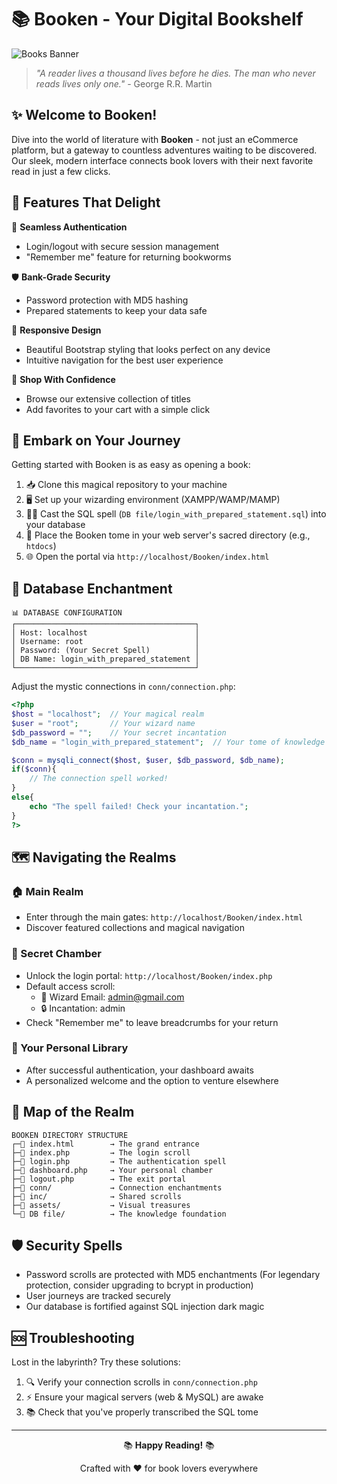 # 📚 Booken - Your Digital Bookshelf

![Books Banner](https://img.shields.io/badge/Booken-Your%20Literary%20Journey%20Begins%20Here-blue?style=for-the-badge)

> *"A reader lives a thousand lives before he dies. The man who never reads lives only one."* - George R.R. Martin

## ✨ Welcome to Booken!

Dive into the world of literature with **Booken** - not just an eCommerce platform, but a gateway to countless adventures waiting to be discovered. Our sleek, modern interface connects book lovers with their next favorite read in just a few clicks.

## 🌟 Features That Delight

🔐 **Seamless Authentication**
- Login/logout with secure session management
- "Remember me" feature for returning bookworms

🛡️ **Bank-Grade Security**
- Password protection with MD5 hashing
- Prepared statements to keep your data safe

📱 **Responsive Design**
- Beautiful Bootstrap styling that looks perfect on any device
- Intuitive navigation for the best user experience

🛒 **Shop With Confidence**
- Browse our extensive collection of titles
- Add favorites to your cart with a simple click

## 🚀 Embark on Your Journey

Getting started with Booken is as easy as opening a book:

1. 📥 Clone this magical repository to your machine
2. 🖥️ Set up your wizarding environment (XAMPP/WAMP/MAMP)
3. 🧙‍♂️ Cast the SQL spell (`DB file/login_with_prepared_statement.sql`) into your database
4. 📁 Place the Booken tome in your web server's sacred directory (e.g., `htdocs`)
5. 🌐 Open the portal via `http://localhost/Booken/index.html`

## 🔮 Database Enchantment

```
📊 DATABASE CONFIGURATION
┌────────────────────────────────────────┐
│ Host: localhost                        │
│ Username: root                         │
│ Password: (Your Secret Spell)          │
│ DB Name: login_with_prepared_statement │
└────────────────────────────────────────┘
```

Adjust the mystic connections in `conn/connection.php`:

```php
<?php 
$host = "localhost";  // Your magical realm
$user = "root";       // Your wizard name
$db_password = "";    // Your secret incantation
$db_name = "login_with_prepared_statement";  // Your tome of knowledge

$conn = mysqli_connect($host, $user, $db_password, $db_name);
if($conn){
    // The connection spell worked!
}
else{
    echo "The spell failed! Check your incantation.";
}
?>
```

## 🗺️ Navigating the Realms

### 🏠 Main Realm
- Enter through the main gates: `http://localhost/Booken/index.html`
- Discover featured collections and magical navigation

### 🔑 Secret Chamber
- Unlock the login portal: `http://localhost/Booken/index.php`
- Default access scroll:
  - 📧 Wizard Email: admin@gmail.com
  - 🔒 Incantation: admin
- Check "Remember me" to leave breadcrumbs for your return

### 🏰 Your Personal Library
- After successful authentication, your dashboard awaits
- A personalized welcome and the option to venture elsewhere

## 📜 Map of the Realm

```
BOOKEN DIRECTORY STRUCTURE
┌─📄 index.html        → The grand entrance
├─📄 index.php         → The login scroll
├─📄 login.php         → The authentication spell
├─📄 dashboard.php     → Your personal chamber
├─📄 logout.php        → The exit portal
├─📁 conn/             → Connection enchantments
├─📁 inc/              → Shared scrolls
├─📁 assets/           → Visual treasures
└─📁 DB file/          → The knowledge foundation
```

## 🛡️ Security Spells

- Password scrolls are protected with MD5 enchantments (For legendary protection, consider upgrading to bcrypt in production)
- User journeys are tracked securely
- Our database is fortified against SQL injection dark magic

## 🆘 Troubleshooting

Lost in the labyrinth? Try these solutions:

1. 🔍 Verify your connection scrolls in `conn/connection.php`
2. ⚡ Ensure your magical servers (web & MySQL) are awake
3. 📚 Check that you've properly transcribed the SQL tome

---

<p align="center">📚 <b>Happy Reading!</b> 📚</p>
<p align="center">Crafted with ❤️ for book lovers everywhere</p> 
